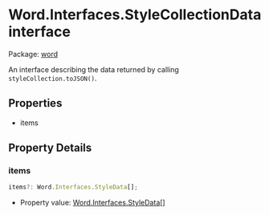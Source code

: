 # Word.Interfaces.StyleCollectionData interface

Package: [word](/en-us/javascript/api/word)

An interface describing the data returned by calling `styleCollection.toJSON()`.

## Properties

- items

## Property Details

### items

```typescript
items?: Word.Interfaces.StyleData[];
```

- Property value: [Word.Interfaces.StyleData](/en-us/javascript/api/word/word.interfaces.styledata)[]